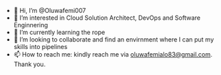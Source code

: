 - 👋 Hi, I’m @Oluwafemi007
- 👀 I’m interested in Cloud Solution Architect, DevOps and Software Enginnering
- 🌱 I’m currently learning the rope
- 💞️ I’m looking to collaborate and find an envirnment where I can put my skills into pipelines
- 📫 How to reach me: kindly reach me via oluwafemialo83@gmail.com. Thank you.

<!---
Oluwafemi007/Oluwafemi007 is a ✨ special ✨ repository because its `README.md` (this file) appears on your GitHub profile.
You can click the Preview link to take a look at your changes.
--->
